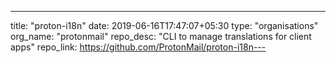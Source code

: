 ---
title: "proton-i18n"
date: 2019-06-16T17:47:07+05:30
type: "organisations"
org_name: "protonmail"
repo_desc: "CLI to manage translations for client apps"
repo_link: https://github.com/ProtonMail/proton-i18n---